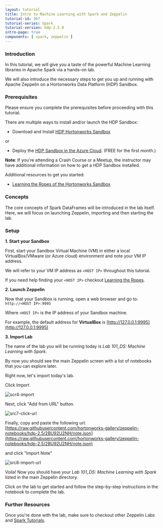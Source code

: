 ```yaml
---
layout: tutorial
title: Intro to Machine Learning with Spark and Zeppelin
tutorial-id: 367
tutorial-series: Spark
tutorial-version: hdp-2.5.0
intro-page: true
components: [ spark, zeppelin ]
---
```


### Introduction

In this tutorial, we will give you a taste of the powerful Machine Learning libraries in Apache Spark via a hands-on lab.

We will also introduce the necessary steps to get you up and running with Apache Zeppelin on a Hortonworks Data Platform (HDP) Sandbox.

### Prerequisites

Please ensure you complete the prerequisites before proceeding with this tutorial.

There are multiple ways to install and/or launch the HDP Sandbox:

*   Download and Install [HDP Hortonworks Sandbox](http://hortonworks.com/products/hortonworks-sandbox/#install)

or

*   Deploy the [HDP Sandbox in the Azure Cloud](http://hortonworks.com/hadoop-tutorial/deploying-hortonworks-sandbox-on-microsoft-azure/). (FREE for the first month.)


**Note**: If you're attending a Crash Course or a Meetup, the instructor may have additional information on how to get a HDP Sandbox installed.


Additional resources to get you started:

*   [Learning the Ropes of the Hortonworks Sandbox](http://hortonworks.com/hadoop-tutorial/learning-the-ropes-of-the-hortonworks-sandbox/)

### Concepts

The core concepts of Spark DataFrames will be introduced in the lab itself. Here, we will focus on launching Zeppelin, importing and then starting the lab.

### Setup

**1. Start your Sandbox**

First, start your Sandbox Virtual Machine (VM) in either a local VirtualBox/VMware (or Azure cloud) environment and note your VM IP address.

We will refer to your VM IP address as `<HOST IP>` throughout this tutorial.

If you need help finding your `<HOST IP>` checkout [Learning the Ropes](http://hortonworks.com/hadoop-tutorial/learning-the-ropes-of-the-hortonworks-sandbox/#learn-host-address-environment).

**2. Launch Zeppelin**

Now that your Sandbox is running, open a web browser and go to: `http://<HOST IP>:9995`

Where `<HOST IP>` is the IP address of your Sandbox machine.

For example, the default address for **VirtualBox** is [http://127.0.0.1:9995](http://127.0.0.1:9995)

**3. Import Lab**

The name of the lab you will be running today is *Lab 101_DS: Machine Learning with Spark*.

By now you should see the main Zeppelin screen with a list of notebooks that you can explore later.

Right now, let's import today's lab.

Click Import

![scr4-import](https://raw.github.com/hortonworks/tutorials/hdp-2.5/assets/getting-started-with-apache-zeppelin/scr4-import.png)

Next, click "Add from URL" button.

![src7-click-url](https://raw.github.com/hortonworks/tutorials/hdp-2.5/assets/getting-started-with-apache-zeppelin/scr7-click-url.png)

Finally, copy and paste the following url: [https://raw.githubusercontent.com/hortonworks-gallery/zeppelin-notebooks/hdp-2.5/2BU92U2NH/note.json](https://raw.githubusercontent.com/hortonworks-gallery/zeppelin-notebooks/hdp-2.5/2BU92U2NH/note.json)

and click "Import Note"

![src8-import-url](https://raw.github.com/hortonworks/tutorials/hdp-2.5/assets/getting-started-with-apache-zeppelin/scr8-import-url.png)

Voila! Now you should have your *Lab 101_DS: Machine Learning with Spark* listed in the main Zeppelin directory.

Click on the lab to get started and follow the step-by-step instructions in the notebook to complete the lab.

### Further Resources

Once you're done with the lab, make sure to checkout other Zeppelin Labs and [Spark Tutorials](http://hortonworks.com/hadoop/spark/#tutorials).
